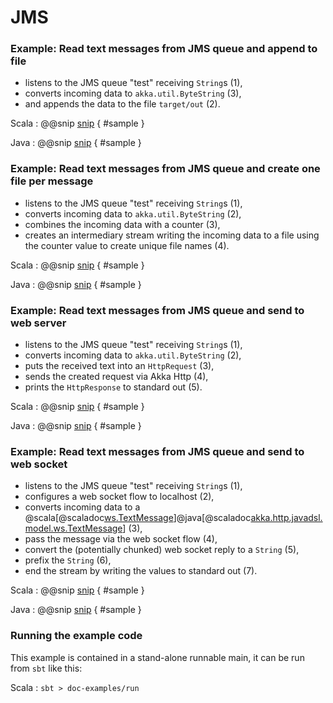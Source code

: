 # JMS

### Example: Read text messages from JMS queue and append to file

- listens to the JMS queue "test" receiving `String`s (1),
- converts incoming data to `akka.util.ByteString` (3),
- and appends the data to the file `target/out` (2).

Scala
: @@snip [snip](/doc-examples/src/main/scala/jms/JmsToFile.scala) { #sample }

Java
: @@snip [snip](/doc-examples/src/main/java/jms/javasamples/JmsToFile.java) { #sample }

### Example: Read text messages from JMS queue and create one file per message

- listens to the JMS queue "test" receiving `String`s (1),
- converts incoming data to `akka.util.ByteString` (2),
- combines the incoming data with a counter (3),
- creates an intermediary stream writing the incoming data to a file using the counter 
value to create unique file names (4). 

Scala
: @@snip [snip](/doc-examples/src/main/scala/jms/JmsToOneFilePerMessage.scala) { #sample }

Java
: @@snip [snip](/doc-examples/src/main/java/jms/javasamples/JmsToOneFilePerMessage.java) { #sample }

### Example: Read text messages from JMS queue and send to web server

- listens to the JMS queue "test" receiving `String`s (1),
- converts incoming data to `akka.util.ByteString` (2),
- puts the received text into an `HttpRequest` (3),
- sends the created request via Akka Http (4),
- prints the `HttpResponse` to standard out (5).

Scala
: @@snip [snip](/doc-examples/src/main/scala/jms/JmsToHttpGet.scala) { #sample }

Java
: @@snip [snip](/doc-examples/src/main/java/jms/javasamples/JmsToHttpGet.java) { #sample }

### Example: Read text messages from JMS queue and send to web socket

- listens to the JMS queue "test" receiving `String`s (1),
- configures a web socket flow to localhost (2),
- converts incoming data to a @scala[@scaladoc[ws.TextMessage](akka.http.scaladsl.model.ws.TextMessage)]@java[@scaladoc[akka.http.javadsl.model.ws.TextMessage](akka.http.javadsl.model.ws.TextMessage)] (3),
- pass the message via the web socket flow (4),
- convert the (potentially chunked) web socket reply to a `String` (5),
- prefix the `String` (6),
- end the stream by writing the values to standard out (7).

Scala
: @@snip [snip](/doc-examples/src/main/scala/jms/JmsToWebSocket.scala) { #sample }

Java
: @@snip [snip](/doc-examples/src/main/java/jms/javasamples/JmsToWebSocket.java) { #sample }

### Running the example code

This example is contained in a stand-alone runnable main, it can be run
 from `sbt` like this:
 

Scala
:   ```
    sbt
    > doc-examples/run
    ```
